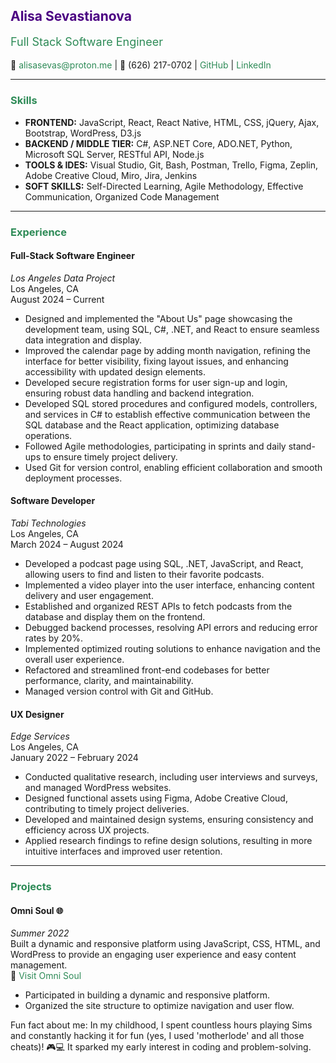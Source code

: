 <h2 style="color: #4b0082;">Alisa Sevastianova</h2>
<p style="font-size: 18px; color: #2e8b57;">Full Stack Software Engineer</p>
<p>📧 <a href="mailto:alisasevas@proton.me" style="font-size: 14px; color: #2e8b57; text-decoration: none;">alisasevas@proton.me</a> | 📱 (626) 217-0702 | 
   <a href="https://github.com" style="font-size: 14px; color: #2e8b57; text-decoration: none;" target="_blank">GitHub</a> | 
   <a href="https://www.linkedin.com/in/alisasev" style="font-size: 14px; color: #2e8b57; text-decoration: none;" target="_blank">LinkedIn</a></p>

<hr>

<h3 style="color: #2e8b57;">Skills</h3>
<ul>
    <li><strong>FRONTEND:</strong> JavaScript, React, React Native, HTML, CSS, jQuery, Ajax, Bootstrap, WordPress, D3.js</li>
    <li><strong>BACKEND / MIDDLE TIER:</strong> C#, ASP.NET Core, ADO.NET, Python, Microsoft SQL Server, RESTful API, Node.js</li>
    <li><strong>TOOLS & IDES:</strong> Visual Studio, Git, Bash, Postman, Trello, Figma, Zeplin, Adobe Creative Cloud, Miro, Jira, Jenkins</li>
    <li><strong>SOFT SKILLS:</strong> Self-Directed Learning, Agile Methodology, Effective Communication, Organized Code Management</li>
</ul>

<hr>

<h3 style="color: #2e8b57;">Experience</h3>

<h4>Full-Stack Software Engineer</h4>
<p><em>Los Angeles Data Project</em><br>Los Angeles, CA<br>August 2024 – Current</p>
<ul>
    <li>Designed and implemented the "About Us" page showcasing the development team, using SQL, C#, .NET, and React to ensure seamless data integration and display.</li>
    <li>Improved the calendar page by adding month navigation, refining the interface for better visibility, fixing layout issues, and enhancing accessibility with updated design elements.</li>
    <li>Developed secure registration forms for user sign-up and login, ensuring robust data handling and backend integration.</li>
    <li>Developed SQL stored procedures and configured models, controllers, and services in C# to establish effective communication between the SQL database and the React application, optimizing database operations.</li>
    <li>Followed Agile methodologies, participating in sprints and daily stand-ups to ensure timely project delivery.</li>
    <li>Used Git for version control, enabling efficient collaboration and smooth deployment processes.</li>
</ul>

<h4>Software Developer</h4>
<p><em>Tabi Technologies</em><br>Los Angeles, CA<br>March 2024 – August 2024</p>
<ul>
    <li>Developed a podcast page using SQL, .NET, JavaScript, and React, allowing users to find and listen to their favorite podcasts.</li>
    <li>Implemented a video player into the user interface, enhancing content delivery and user engagement.</li>
    <li>Established and organized REST APIs to fetch podcasts from the database and display them on the frontend.</li>
    <li>Debugged backend processes, resolving API errors and reducing error rates by 20%.</li>
    <li>Implemented optimized routing solutions to enhance navigation and the overall user experience.</li>
    <li>Refactored and streamlined front-end codebases for better performance, clarity, and maintainability.</li>
    <li>Managed version control with Git and GitHub.</li>
</ul>

<h4>UX Designer</h4>
<p><em>Edge Services</em><br>Los Angeles, CA<br>January 2022 – February 2024</p>
<ul>
    <li>Conducted qualitative research, including user interviews and surveys, and managed WordPress websites.</li>
    <li>Designed functional assets using Figma, Adobe Creative Cloud, contributing to timely project deliveries.</li>
    <li>Developed and maintained design systems, ensuring consistency and efficiency across UX projects.</li>
    <li>Applied research findings to refine design solutions, resulting in more intuitive interfaces and improved user retention.</li>
</ul>

<hr>

<h3 style="color: #2e8b57;">Projects</h3>

<h4>Omni Soul 🌐</h4>
<p><em>Summer 2022</em><br>
Built a dynamic and responsive platform using JavaScript, CSS, HTML, and WordPress to provide an engaging user experience and easy content management.<br>
🔗 <a href="https://www.omnisoul.co/" style="color: #2e8b57; text-decoration: none;" target="_blank">Visit Omni Soul</a></p>
<ul>
    <li>Participated in building a dynamic and responsive platform.</li>
    <li>Organized the site structure to optimize navigation and user flow.</li>
</ul>

<p>Fun fact about me: In my childhood, I spent countless hours playing Sims and constantly hacking it for fun (yes, I used 'motherlode' and all those cheats)! 🎮💻 It sparked my early interest in coding and problem-solving.</p>
